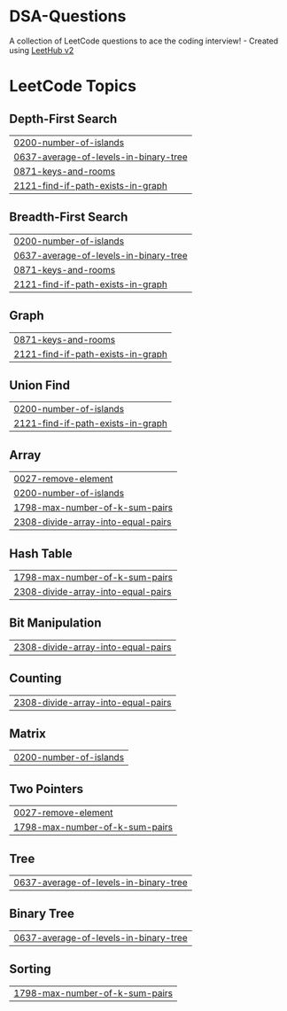 # DSA-Questions
A collection of LeetCode questions to ace the coding interview! - Created using [LeetHub v2](https://github.com/arunbhardwaj/LeetHub-2.0)

<!---LeetCode Topics Start-->
# LeetCode Topics
## Depth-First Search
|  |
| ------- |
| [0200-number-of-islands](https://github.com/HarshitaGupta01/DSA-Questions/tree/master/0200-number-of-islands) |
| [0637-average-of-levels-in-binary-tree](https://github.com/HarshitaGupta01/DSA-Questions/tree/master/0637-average-of-levels-in-binary-tree) |
| [0871-keys-and-rooms](https://github.com/HarshitaGupta01/DSA-Questions/tree/master/0871-keys-and-rooms) |
| [2121-find-if-path-exists-in-graph](https://github.com/HarshitaGupta01/DSA-Questions/tree/master/2121-find-if-path-exists-in-graph) |
## Breadth-First Search
|  |
| ------- |
| [0200-number-of-islands](https://github.com/HarshitaGupta01/DSA-Questions/tree/master/0200-number-of-islands) |
| [0637-average-of-levels-in-binary-tree](https://github.com/HarshitaGupta01/DSA-Questions/tree/master/0637-average-of-levels-in-binary-tree) |
| [0871-keys-and-rooms](https://github.com/HarshitaGupta01/DSA-Questions/tree/master/0871-keys-and-rooms) |
| [2121-find-if-path-exists-in-graph](https://github.com/HarshitaGupta01/DSA-Questions/tree/master/2121-find-if-path-exists-in-graph) |
## Graph
|  |
| ------- |
| [0871-keys-and-rooms](https://github.com/HarshitaGupta01/DSA-Questions/tree/master/0871-keys-and-rooms) |
| [2121-find-if-path-exists-in-graph](https://github.com/HarshitaGupta01/DSA-Questions/tree/master/2121-find-if-path-exists-in-graph) |
## Union Find
|  |
| ------- |
| [0200-number-of-islands](https://github.com/HarshitaGupta01/DSA-Questions/tree/master/0200-number-of-islands) |
| [2121-find-if-path-exists-in-graph](https://github.com/HarshitaGupta01/DSA-Questions/tree/master/2121-find-if-path-exists-in-graph) |
## Array
|  |
| ------- |
| [0027-remove-element](https://github.com/HarshitaGupta01/DSA-Questions/tree/master/0027-remove-element) |
| [0200-number-of-islands](https://github.com/HarshitaGupta01/DSA-Questions/tree/master/0200-number-of-islands) |
| [1798-max-number-of-k-sum-pairs](https://github.com/HarshitaGupta01/DSA-Questions/tree/master/1798-max-number-of-k-sum-pairs) |
| [2308-divide-array-into-equal-pairs](https://github.com/HarshitaGupta01/DSA-Questions/tree/master/2308-divide-array-into-equal-pairs) |
## Hash Table
|  |
| ------- |
| [1798-max-number-of-k-sum-pairs](https://github.com/HarshitaGupta01/DSA-Questions/tree/master/1798-max-number-of-k-sum-pairs) |
| [2308-divide-array-into-equal-pairs](https://github.com/HarshitaGupta01/DSA-Questions/tree/master/2308-divide-array-into-equal-pairs) |
## Bit Manipulation
|  |
| ------- |
| [2308-divide-array-into-equal-pairs](https://github.com/HarshitaGupta01/DSA-Questions/tree/master/2308-divide-array-into-equal-pairs) |
## Counting
|  |
| ------- |
| [2308-divide-array-into-equal-pairs](https://github.com/HarshitaGupta01/DSA-Questions/tree/master/2308-divide-array-into-equal-pairs) |
## Matrix
|  |
| ------- |
| [0200-number-of-islands](https://github.com/HarshitaGupta01/DSA-Questions/tree/master/0200-number-of-islands) |
## Two Pointers
|  |
| ------- |
| [0027-remove-element](https://github.com/HarshitaGupta01/DSA-Questions/tree/master/0027-remove-element) |
| [1798-max-number-of-k-sum-pairs](https://github.com/HarshitaGupta01/DSA-Questions/tree/master/1798-max-number-of-k-sum-pairs) |
## Tree
|  |
| ------- |
| [0637-average-of-levels-in-binary-tree](https://github.com/HarshitaGupta01/DSA-Questions/tree/master/0637-average-of-levels-in-binary-tree) |
## Binary Tree
|  |
| ------- |
| [0637-average-of-levels-in-binary-tree](https://github.com/HarshitaGupta01/DSA-Questions/tree/master/0637-average-of-levels-in-binary-tree) |
## Sorting
|  |
| ------- |
| [1798-max-number-of-k-sum-pairs](https://github.com/HarshitaGupta01/DSA-Questions/tree/master/1798-max-number-of-k-sum-pairs) |
<!---LeetCode Topics End-->